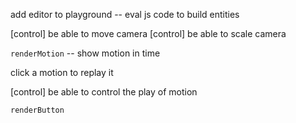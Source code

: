 add editor to playground -- eval js code to build entities

[control] be able to move camera
[control] be able to scale camera

`renderMotion` -- show motion in time

click a motion to replay it

[control] be able to control the play of motion

`renderButton`
